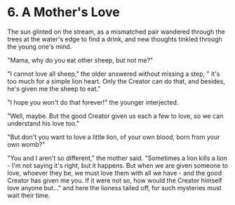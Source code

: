 # 6. A Mother's Love

The sun glinted on the stream, as a mismatched pair wandered through the trees at the water's edge to find a drink, and new thoughts tinkled through the young one's mind.

"Mama, why do you eat other sheep, but not me?"

"I cannot love all sheep," the older answered without missing a step, " it's too much for a simple lion heart. Only the Creator can do that, and besides, he's given me the sheep to eat."

"I hope you won't do that forever!" the younger interjected.

"Well, maybe. But the good Creator given us each a few to love, so we can understand his love too."

"But don't you want to love a little lion, of your own blood, born from your own womb?"

"You and I aren't so different," the mother said. "Sometimes a lion kills a lion - I'm not saying it's right, but it happens. But when we are given someone to love, whoever they be, we must love them with all we have - and the good Creator has given me you. If it were not so, how would the Creator himself love anyone but..." and here the lioness tailed off, for such mysteries must wait their time.

